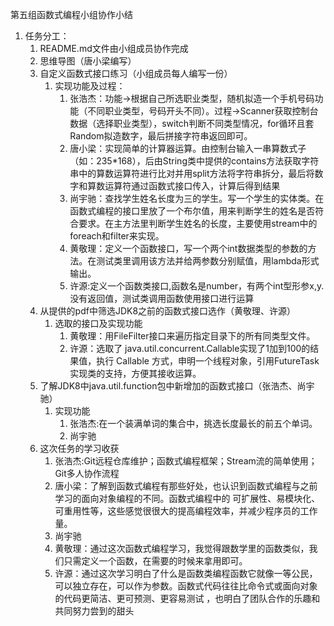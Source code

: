 第五组函数式编程小组协作小结

1. 任务分工：
   1. README.md文件由小组成员协作完成
   2. 思维导图（唐小梁编写）
   3. 自定义函数式接口练习（小组成员每人编写一份）
      1. 实现功能及过程：
         1. 张浩杰：功能->根据自己所选职业类型，随机拟造一个手机号码功能（不同职业类型，号码开头不同）。过程->Scanner获取控制台数据（选择职业类型），switch判断不同类型情况，for循环且套Random拟造数字，最后拼接字符串返回即可。
         2. 唐小梁：实现简单的计算器运算。由控制台输入一串算数式子（如：235*168），后由String类中提供的contains方法获取字符串中的算数运算符进行比对并用split方法将字符串拆分，最后将数字和算数运算符通过函数式接口传入，计算后得到结果
         3. 尚宇驰：查找学生姓名长度为三的学生。写一个学生的实体类。在函数式编程的接口里放了一个布尔值，用来判断学生的姓名是否符合要求。在主方法里判断学生姓名的长度，主要使用stream中的foreach和filter来实现。
         4. 黄敬理：定义一个函数接口，写一个两个int数据类型的参数的方法。在测试类里调用该方法并给两参数分别赋值，用lambda形式输出。
         5. 许源:定义一个函数类接口,函数名是number，有两个int型形参x,y.没有返回值，测试类调用函数使用接口进行运算 
   4. 从提供的pdf中筛选JDK8之前的函数式接口选作（黄敬理、许源）
      1. 选取的接口及实现功能
         1. 黄敬理：用FileFilter接口来遍历指定目录下的所有同类型文件。
         2. 许源：选取了 java.util.concurrent.Callable实现了1加到100的结果值，执行 Callable 方式，申明一个线程对象，引用FutureTask 实现类的支持，方便其接收运算。
   5. 了解JDK8中java.util.function包中新增加的函数式接口（张浩杰、尚宇驰）
      1. 实现功能
         1. 张浩杰:在一个装满单词的集合中，挑选长度最长的前五个单词。
         2. 尚宇驰
   6. 这次任务的学习收获
      1. 张浩杰:Git远程仓库维护；函数式编程框架；Stream流的简单使用；Git多人协作流程
      2. 唐小梁：了解到函数式编程有那些好处，也认识到函数式编程与之前学习的面向对象编程的不同。函数式编程中的 可扩展性、易模块化、可重用性等，这些感觉很很大的提高编程效率，并减少程序员的工作量。
      3. 尚宇驰
      4. 黄敬理：通过这次函数式编程学习，我觉得跟数学里的函数类似，我们只需定义一个函数，在需要的时候来拿用即可。
      5. 许源：通过这次学习明白了什么是函数类编程函数它就像一等公民，可以独立存在，可以作为参数。函数式代码往往比命令式或面向对象的代码更简洁、更可预测、更容易测试 ，也明白了团队合作的乐趣和共同努力尝到的甜头
